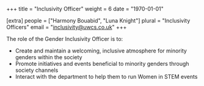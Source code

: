 +++
title = "Inclusivity Officer"
weight = 6
date = "1970-01-01"

[extra]
people = ["Harmony Bouabid", "Luna Knight"]
plural = "Inclusivity Officers"
email = "inclusivity@uwcs.co.uk"
+++

The role of the Gender Inclusivity Officer is to:

- Create and maintain a welcoming, inclusive atmosphere for minority genders within the society
- Promote initiatives and events beneficial to minority genders through society channels
- Interact with the department to help them to run Women in STEM events